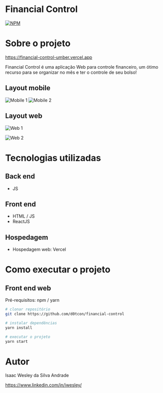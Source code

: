 # Financial Control
[![NPM](https://img.shields.io/npm/l/react)](https://github.com/d0tcon/financial-control/blob/main/LICENSE) 

# Sobre o projeto

https://financial-control-umber.vercel.app

Financial Control é uma aplicação Web para controle financeiro, um ótimo recurso para se organizar no mês e ter o controle de seu bolso!

## Layout mobile
![Mobile 1](https://github.com/d0tcon/images/blob/main/mobile%201.png) ![Mobile 2](https://github.com/d0tcon/images/blob/main/mobile%202.png)

## Layout web
![Web 1](https://github.com/d0tcon/images/blob/main/desktop%201.png)

![Web 2](https://github.com/d0tcon/images/blob/main/desktop%202.png)

# Tecnologias utilizadas
## Back end
- JS
## Front end
- HTML / JS 
- ReactJS
## Hospedagem 
- Hospedagem web: Vercel

# Como executar o projeto

## Front end web
Pré-requisitos: npm / yarn

```bash
# clonar repositório
git clone https://github.com/d0tcon/financial-control

# instalar dependências
yarn install

# executar o projeto
yarn start
```

# Autor

Isaac Wesley da Silva Andrade

https://www.linkedin.com/in/iwesley/

